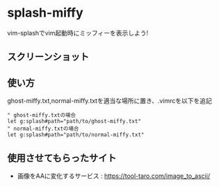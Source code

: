 # splash-miffy
vim-splashでvim起動時にミッフィーを表示しよう!

## スクリーンショット

## 使い方
ghost-miffy.txt,normal-miffy.txtを適当な場所に置き、.vimrcを以下を追記

```vim
" ghost-miffy.txtの場合
let g:splash#path="path/to/ghost-miffy.txt"
" normal-miffy.txtの場合
let g:splash#path="path/to/normal-miffy.txt"
```

## 使用させてもらったサイト
- 画像をAAに変化するサービス : https://tool-taro.com/image_to_ascii/
